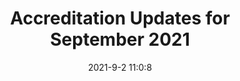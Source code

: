 ---
"title": "Accreditation Updates for September 2021"
"date": "2021-9-2 11:0:8"
"feed_name": "IADC"
"feed_website": "https://www.iadc.org/"
"feed_rss": "https://www.iadc.org/feed/"
"link": "https://www.iadc.org/drillbits/accreditation-updates-for-september-2021/"
"file": "_posts/1-1-2021-6545601f52c639cce8a2970889b5422f8a9a4634.md"
"accident": "0"
"drilling": "0"
---